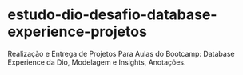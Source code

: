# estudo-dio-desafio-database-experience-projetos
Realização e Entrega de Projetos Para Aulas do Bootcamp: Database Experience da Dio, Modelagem e Insights, Anotações.
